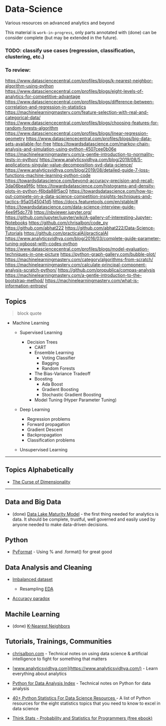 # Data-Science
Various resources on advanced analytics and beyond

This material is `work-in-progress`, only parts annotated with (done) can be consider complete (but may be extended in the future).

### TODO: classify use cases (regression, classification, clustering, etc.)

### To review:
https://www.datasciencecentral.com/profiles/blogs/k-nearest-neighbor-algorithm-using-python
https://www.datasciencecentral.com/profiles/blogs/eight-levels-of-analytics-for-competitive-advantage
https://www.datasciencecentral.com/profiles/blogs/difference-between-correlation-and-regression-in-statistics
https://machinelearningmastery.com/feature-selection-with-real-and-categorical-data/
https://www.datasciencecentral.com/profiles/blogs/choosing-features-for-random-forests-algorithm
https://www.datasciencecentral.com/profiles/blogs/linear-regression-geometry
https://www.datasciencecentral.com/profiles/blogs/big-data-sets-available-for-free
https://towardsdatascience.com/markov-chain-analysis-and-simulation-using-python-4507cee0b06e
https://machinelearningmastery.com/a-gentle-introduction-to-normality-tests-in-python/
https://www.analyticsvidhya.com/blog/2019/08/5-applications-singular-value-decomposition-svd-data-science/
https://www.analyticsvidhya.com/blog/2019/08/detailed-guide-7-loss-functions-machine-learning-python-code
https://towardsdatascience.com/beyond-accuracy-precision-and-recall-3da06bea9f6c
https://towardsdatascience.com/histograms-and-density-plots-in-python-f6bda88f5ac0
https://towardsdatascience.com/how-to-out-compete-on-a-data-science-competition-insights-techniques-and-tactics-95a0545041d5
https://docs.featuretools.com/en/stable/#
https://towardsdatascience.com/data-science-interview-guide-4ee9f5dc778
https://nbviewer.jupyter.org/
https://github.com/jupyter/jupyter/wiki/A-gallery-of-interesting-Jupyter-Notebooks
https://github.com/chrisalbon/code_py
https://github.com/abhat222
https://github.com/abhat222/Data-Science-Tutorials
https://github.com/practicalAI/practicalAI
https://www.analyticsvidhya.com/blog/2016/03/complete-guide-parameter-tuning-xgboost-with-codes-python
https://www.datasciencecentral.com/profiles/blogs/model-evaluation-techniques-in-one-picture
https://python-graph-gallery.com/bubble-plot/
https://machinelearningmastery.com/category/algorithms-from-scratch/
https://machinelearningmastery.com/calculate-principal-component-analysis-scratch-python/
https://github.com/propublica/compas-analysis
https://machinelearningmastery.com/a-gentle-introduction-to-the-bootstrap-method/
https://machinelearningmastery.com/what-is-information-entropy/


## Topics

> block quote

- Machine Learning
	- Supervised Learning
		- Decision Trees
			- CART
			- Ensemble Learning
				- Voting Classifier
				- Bagging
				- Random Forests
			- The Bias-Variance Tradeoff
			- Boosting
				- Ada Boost
				- Gradient Boosting
				- Stochastic Gradient Boosting
			- Model Tuning (Hyper Parameter Tuning)
	- Deep Learning
		- Regression problems
		- Forward propagation
		- Gradient Descent
		- Backpropagation
		- Classification problems

	- Unsupervised Learning

---
## Topics Alphabetically

- [The Curse of Dimensionality]()


--- 

## Data and Big Data

- (done) [Data Lake Maturity Model](Data_Lake.ipynb) - the first thing needed for analytics is data. It should be complete, trustful, well governed and easily used by anyone needed to make data-driven decisions.



## Python
 
- [PyFormat](https://pyformat.info/) - Using % and .format() for great good

## Data Analysis and Cleaning

- [Imbalanced dataset](EDA_Template.ipynb)

    - Resampling [EDA](EDA_Template.ipynb)
    
- [Accuracy paradox](https://en.wikipedia.org/wiki/Accuracy_paradox)

## Machile Learning

- (done) [K-Nearest Neighbors](400_K_Nearest_Neighbors.ipynb)
    
## Tutorials, Trainings, Communities 

- [chrisalbon.com](https://chrisalbon.com/) - Technical notes on using data science & artificial intelligence to fight for something that matters
- [www.analyticsvidhya.com](https://www.analyticsvidhya.com/) - Learn everything about analytics
- [Python for Data Analysis Index](http://hamelg.blogspot.com/2015/12/python-for-data-analysis-index.html?view=magazine) - Technical notes on Python for data analysis

- [40+ Python Statistics For Data Science Resources
](https://www.datacamp.com/community/tutorials/python-statistics-data-science) - A list of Python resources for the eight statistics topics that you need to know to excel in data science
- [Think Stats - Probability and Statistics for Programmers (free ebook)](http://greenteapress.com/thinkstats/)
